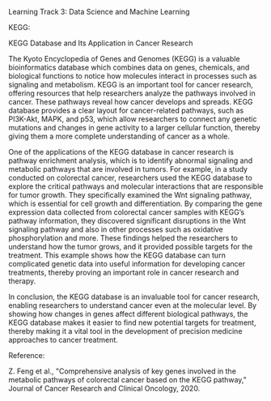 Learning Track 3: Data Science and Machine Learning

KEGG:

KEGG Database and Its Application in Cancer Research

The Kyoto Encyclopedia of Genes and Genomes (KEGG) is a valuable bioinformatics database which combines data on genes, chemicals, and biological functions to notice how molecules interact in processes such as signaling and metabolism. KEGG is an important tool for cancer research, offering resources that help researchers analyze the pathways involved in cancer. These pathways reveal how cancer develops and spreads. KEGG database provides a clear layout for cancer-related pathways, such as PI3K-Akt, MAPK, and p53, which allow researchers to connect any genetic mutations and changes in gene activity to a larger cellular function, thereby giving them a more complete understanding of cancer as a whole.

One of the applications of the KEGG database in cancer research is pathway enrichment analysis, which is to identify abnormal signaling and metabolic pathways that are involved in tumors. For example, in a study conducted on colorectal cancer, researchers used the KEGG database to explore the critical pathways and molecular interactions that are responsible for tumor growth. They specifically examined the Wnt signaling pathway, which is essential for cell growth and differentiation. By comparing the gene expression data collected from colorectal cancer samples with KEGG’s pathway information, they discovered significant disruptions in the Wnt signaling pathway and also in other processes such as oxidative phosphorylation and more. These findings helped the researchers to understand how the tumor grows, and it provided possible targets for the treatment. This example shows how the KEGG database can turn complicated genetic data into useful information for developing cancer treatments, thereby proving an important role in cancer research and therapy.

In conclusion, the KEGG database is an invaluable tool for cancer research, enabling researchers to understand cancer even at the molecular level. By showing how changes in genes affect different biological pathways, the KEGG database makes it easier to find new potential targets for treatment, thereby making it a vital tool in the development of precision medicine approaches to cancer treatment.

Reference:

Z. Feng et al., "Comprehensive analysis of key genes involved in the metabolic pathways of colorectal cancer based on the KEGG pathway," Journal of Cancer Research and Clinical Oncology, 2020.
